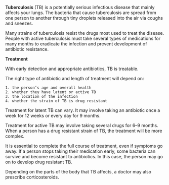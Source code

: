 **Tuberculosis** (TB) is a potentially serious infectious disease that mainly affects your lungs. The bacteria that cause tuberculosis are spread from one person to another through tiny droplets released into the air via coughs and sneezes.

Many strains of tuberculosis resist the drugs most used to treat the disease. People with active tuberculosis must take several types of medications for many months to eradicate the infection and prevent development of antibiotic resistance.

**Treatment**

With early detection and appropriate antibiotics, TB is treatable.

The right type of antibiotic and length of treatment will depend on:

    1. the person’s age and overall health
    2. whether they have latent or active TB
    3. the location of the infection
    4. whether the strain of TB is drug resistant

Treatment for latent TB can vary. It may involve taking an antibiotic once a week for 12 weeks or every day for 9 months.

Treatment for active TB may involve taking several drugs for 6–9 months. When a person has a drug resistant strain of TB, the treatment will be more complex.

It is essential to complete the full course of treatment, even if symptoms go away. If a person stops taking their medication early, some bacteria can survive and become resistant to antibiotics. In this case, the person may go on to develop drug resistant TB.

Depending on the parts of the body that TB affects, a doctor may also prescribe corticosteroids.